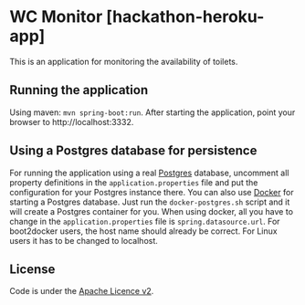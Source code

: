 # WC Monitor [hackathon-heroku-app]

This is an application for monitoring the availability of toilets.

## Running the application

Using maven: `mvn spring-boot:run`.
After starting the application, point your browser to http://localhost:3332.

## Using a Postgres database for persistence

For running the application using a real [Postgres](http://www.postgresql.org/) database, uncomment all property
definitions in the `application.properties` file and put the configuration for your Postgres instance there.
You can also use [Docker](http://docker.com) for starting a Postgres database. Just run the `docker-postgres.sh` script
and it will create a Postgres container for you. When using docker, all you have to change in the
`application.properties` file is `spring.datasource.url`. For boot2docker users, the host name should already be
correct. For Linux users it has to be changed to localhost.

## License

Code is under the [Apache Licence v2](https://www.apache.org/licenses/LICENSE-2.0.txt).

